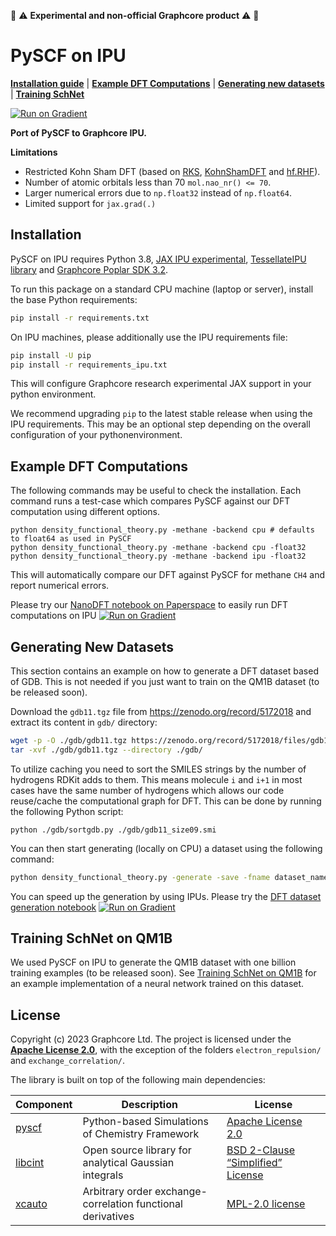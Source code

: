 :red_circle: :warning: **Experimental and non-official Graphcore product** :warning: :red_circle:

# PySCF on IPU

[**Installation guide**](#installation)
| [**Example DFT Computations**](#example-dft-computations)
| [**Generating new datasets**](#generating-new-datasets)
| [**Training SchNet**](#training-schnet-on-qm1b)

[![Run on Gradient](https://assets.paperspace.io/img/gradient-badge.svg)](https://ipu.dev/ipobmC)

**Port of PySCF to Graphcore IPU.**

**Limitations**
- Restricted Kohn Sham DFT (based on [RKS](https://github.com/pyscf/pyscf/blob/6c815a62bc2e5eae1488a1d0dbe84556dd54b922/pyscf/dft/rks.py#L531), [KohnShamDFT](https://github.com/pyscf/pyscf/blob/6c815a62bc2e5eae1488a1d0dbe84556dd54b922/pyscf/dft/rks.py#L280) and [hf.RHF](https://github.com/pyscf/pyscf/blob/6c815a62bc2e5eae1488a1d0dbe84556dd54b922/pyscf/scf/hf.py#L2044)).
- Number of atomic orbitals less than 70 `mol.nao_nr() <= 70`.
- Larger numerical errors due to `np.float32` instead of `np.float64`.
- Limited support for `jax.grad(.)`

## Installation

PySCF on IPU requires Python 3.8, [JAX IPU experimental](https://github.com/graphcore-research/jax-experimental), [TessellateIPU library](https://github.com/graphcore-research/tessellate-ipu) and [Graphcore Poplar SDK 3.2](https://www.graphcore.ai/products/poplar).

To run this package on a standard CPU machine (laptop or server),
install the base Python requirements:
```bash
pip install -r requirements.txt
```

On IPU machines, please additionally use the IPU requirements file:
```bash
pip install -U pip
pip install -r requirements_ipu.txt
```
This will configure Graphcore research experimental JAX support in your python environment.

We recommend upgrading `pip` to the latest stable release when using the IPU 
requirements. This may be an optional step depending on the overall configuration of
your pythonenvironment.

## Example DFT Computations
The following commands may be useful to check the installation. Each command runs a test-case which compares PySCF against our DFT computation using different options.
```
python density_functional_theory.py -methane -backend cpu # defaults to float64 as used in PySCF
python density_functional_theory.py -methane -backend cpu -float32
python density_functional_theory.py -methane -backend ipu -float32
```
This will automatically compare our DFT against PySCF for methane `CH4` and report numerical errors.

Please try our [NanoDFT notebook on Paperspace](https://ipu.dev/ipobmC) to easily run DFT computations on IPU [![Run on Gradient](https://assets.paperspace.io/img/gradient-badge.svg)](https://ipu.dev/ipobmC)


## Generating New Datasets

This section contains an example on how to generate a DFT dataset based of GDB. This is not needed if you just want to train on the QM1B dataset (to be released soon).

Download the `gdb11.tgz` file from https://zenodo.org/record/5172018 and extract its content in `gdb/` directory:
```bash
wget -p -O ./gdb/gdb11.tgz https://zenodo.org/record/5172018/files/gdb11.tgz\?download\=1
tar -xvf ./gdb/gdb11.tgz --directory ./gdb/
```
To utilize caching you need to sort the SMILES strings by the number of hydrogens RDKit adds to them. This means molecule `i` and `i+1` in most cases have the same number of hydrogens which allows our code reuse/cache the computational graph for DFT. This can be done by running the following Python script:
```
python ./gdb/sortgdb.py ./gdb/gdb11_size09.smi
```
You can then start generating (locally on CPU) a dataset using the following command:
```bash
python density_functional_theory.py -generate -save -fname dataset_name -level 0 -plevel 0 -gdb 9 -backend cpu -float32
```

You can speed up the generation by using IPUs. Please try the [DFT dataset generation notebook](https://ipu.dev/YX0jlK) [![Run on Gradient](https://assets.paperspace.io/img/gradient-badge.svg)](https://ipu.dev/YX0jlK)


## Training SchNet on QM1B

We used PySCF on IPU to generate the QM1B dataset with one billion training examples (to be released soon).
See [Training SchNet on QM1B](./schnet_9m/README.md) for an example implementation of a neural network trained on this dataset.

## License

Copyright (c) 2023 Graphcore Ltd. The project is licensed under the [**Apache License 2.0**](LICENSE), with the exception of the folders `electron_repulsion/` and `exchange_correlation/`.

The library is built on top of the following main dependencies:

| Component | Description | License |
| --- | --- | --- |
| [pyscf](https://github.com/pyscf/pyscf) | Python-based Simulations of Chemistry Framework | [Apache License 2.0](https://github.com/pyscf/pyscf/blob/master/LICENSE) |
| [libcint](https://github.com/sunqm/libcint/) | Open source library for analytical Gaussian integrals | [BSD 2-Clause “Simplified” License](https://github.com/sunqm/libcint/blob/master/LICENSE) |
| [xcauto](https://github.com/dftlibs/xcauto) | Arbitrary order exchange-correlation functional derivatives | [MPL-2.0 license](https://github.com/dftlibs/xcauto/blob/master/LICENSE) |
